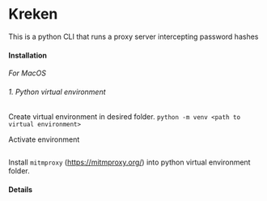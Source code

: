 # Kreken

This is a python CLI that runs a proxy server intercepting password hashes 

#### Installation
_For MacOS_

###### 1. Python virtual environment

Create virtual environment in desired folder.
```python -m venv <path to virtual environment>```

Activate environment
```cd <path to virtual environment>

```


Install `mitmproxy` (https://mitmproxy.org/) into python virtual environment folder.

#### Details
